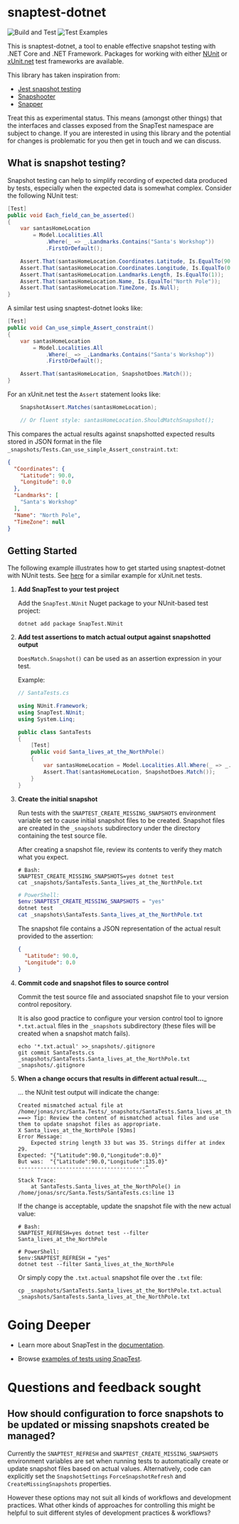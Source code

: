 # snaptest-dotnet

![Build and Test](https://github.com/chrisg2/snaptest-dotnet/workflows/Build%20and%20Test/badge.svg) ![Test Examples](https://github.com/chrisg2/snaptest-dotnet/workflows/Test%20Examples/badge.svg)

This is snaptest-dotnet, a tool to enable effective snapshot testing with .NET Core and .NET Framework. Packages for working with either [NUnit](https://nunit.org) or [xUnit.net](https://xunit.net) test frameworks are available.

This library has taken inspiration from:
- [Jest snapshot testing](https://jestjs.io/docs/en/snapshot-testing)
- [Snapshooter](https://github.com/SwissLife-OSS/snapshooter)
- [Snapper](https://theramis.github.io/Snapper/)

Treat this as experimental status. This means (amongst other things) that the interfaces and classes exposed from the SnapTest namespace are subject to change. If you are interested in using this library and the potential for changes is problematic for you then get in touch and we can discuss.


## What is snapshot testing?

Snapshot testing can help to simplify recording of expected data produced by tests, especially when the expected data is somewhat complex. Consider the following NUnit test:

```C#
[Test]
public void Each_field_can_be_asserted()
{
    var santasHomeLocation
        = Model.Localities.All
            .Where(_ => _.Landmarks.Contains("Santa's Workshop"))
            .FirstOrDefault();

    Assert.That(santasHomeLocation.Coordinates.Latitude, Is.EqualTo(90.0));
    Assert.That(santasHomeLocation.Coordinates.Longitude, Is.EqualTo(0.0));
    Assert.That(santasHomeLocation.Landmarks.Length, Is.EqualTo(1));
    Assert.That(santasHomeLocation.Name, Is.EqualTo("North Pole"));
    Assert.That(santasHomeLocation.TimeZone, Is.Null);
}
```

A similar test using snaptest-dotnet looks like:

```C#
[Test]
public void Can_use_simple_Assert_constraint()
{
    var santasHomeLocation
        = Model.Localities.All
            .Where(_ => _.Landmarks.Contains("Santa's Workshop"))
            .FirstOrDefault();

    Assert.That(santasHomeLocation, SnapshotDoes.Match());
}
```

For an xUnit.net test the `Assert` statement looks like:

```C#
    SnapshotAssert.Matches(santasHomeLocation);

    // Or fluent style: santasHomeLocation.ShouldMatchSnapshot();
```

This compares the actual results against snapshotted expected results stored in JSON format in the file `_snapshots/Tests.Can_use_simple_Assert_constraint.txt`:

```json
{
  "Coordinates": {
    "Latitude": 90.0,
    "Longitude": 0.0
  },
  "Landmarks": [
    "Santa's Workshop"
  ],
  "Name": "North Pole",
  "TimeZone": null
}
```


## Getting Started

The following example illustrates how to get started using snaptest-dotnet with NUnit tests. See [here](docs/WorkflowOverview.Xunit.md) for a similar example for xUnit.net tests.


<!-- This content is duplicated in docs/WorkflowOverview.md. Try to keep the two renditions in sync! -->

1. __Add SnapTest to your test project__

    Add the `SnapTest.NUnit` Nuget package to your NUnit-based test project:

    ```shell
    dotnet add package SnapTest.NUnit
    ```

1. __Add test assertions to match actual output against snapshotted output__

    `DoesMatch.Snapshot()` can be used as an assertion expression in your test.

    Example:
    ```C#
    // SantaTests.cs

    using NUnit.Framework;
    using SnapTest.NUnit;
    using System.Linq;

    public class SantaTests
    {
        [Test]
        public void Santa_lives_at_the_NorthPole()
        {
            var santasHomeLocation = Model.Localities.All.Where(_ => _.Landmarks.Contains("Santa's Workshop")).Select(_ => _.Coordinates).FirstOrDefault();
            Assert.That(santasHomeLocation, SnapshotDoes.Match());
        }
    }
    ```

1. __Create the initial snapshot__

    Run tests with the `SNAPTEST_CREATE_MISSING_SNAPSHOTS` environment variable set to cause initial snapshot files to be created. Snapshot files are created in the `_snapshots` subdirectory under the directory containing the test source file.

    After creating a snapshot file, review its contents to verify they match what you expect.

    ```shell
    # Bash:
    SNAPTEST_CREATE_MISSING_SNAPSHOTS=yes dotnet test
    cat _snapshots/SantaTests.Santa_lives_at_the_NorthPole.txt
    ```

    ```PowerShell
    # PowerShell:
    $env:SNAPTEST_CREATE_MISSING_SNAPSHOTS = "yes"
    dotnet test
    cat _snapshots\SantaTests.Santa_lives_at_the_NorthPole.txt
    ```

    The snapshot file contains a JSON representation of the actual result provided to the assertion:
    ```json
    {
      "Latitude": 90.0,
      "Longitude": 0.0
    }
    ```

1. __Commit code and snapshot files to source control__

    Commit the test source file and associated snapshot file to your version control repository.

    It is also good practice to configure your version control tool to ignore `*.txt.actual` files in the `_snapshots` subdirectory (these files will be created when a snapshot match fails).

    ```shell
    echo '*.txt.actual' >>_snapshots/.gitignore
    git commit SantaTests.cs _snapshots/SantaTests.Santa_lives_at_the_NorthPole.txt _snapshots/.gitignore
    ```

1. __When a change occurs that results in different actual result...___

    ... the NUnit test output will indicate the change:
    ```
    Created mismatched actual file at /home/jonas/src/Santa.Tests/_snapshots/SantaTests.Santa_lives_at_the_NorthPole.txt.actual
    ===> Tip: Review the content of mismatched actual files and use them to update snapshot files as appropriate.
    X Santa_lives_at_the_NorthPole [93ms]
    Error Message:
        Expected string length 33 but was 35. Strings differ at index 29.
    Expected: "{"Latitude":90.0,"Longitude":0.0}"
    But was:  "{"Latitude":90.0,"Longitude":135.0}"
    ----------------------------------------^

    Stack Trace:
        at SantaTests.Santa_lives_at_the_NorthPole() in /home/jonas/src/Santa.Tests/SantaTests.cs:line 13
    ```

    If the change is acceptable, update the snapshot file with the new actual value:
    ```shell
    # Bash:
    SNAPTEST_REFRESH=yes dotnet test --filter Santa_lives_at_the_NorthPole
    ```
    ```shell
    # PowerShell:
    $env:SNAPTEST_REFRESH = "yes"
    dotnet test --filter Santa_lives_at_the_NorthPole
    ```

    Or simply copy the `.txt.actual` snapshot file over the `.txt` file:
    ```shell
    cp _snapshots/SantaTests.Santa_lives_at_the_NorthPole.txt.actual _snapshots/SantaTests.Santa_lives_at_the_NorthPole.txt
    ```


# Going Deeper

- Learn more about SnapTest in the [documentation](docs/README.md).

- Browse [examples of tests using SnapTest](examples).


# Questions and feedback sought

## How should configuration to force snapshots to be updated or missing snapshots created be managed?

Currently the `SNAPTEST_REFRESH` and `SNAPTEST_CREATE_MISSING_SNAPSHOTS` environment variables are set when running tests to automatically create or update snapshot files based on actual values. Alternatively, code can explicitly set the `SnapshotSettings` `ForceSnapshotRefresh` and `CreateMissingSnapshots` properties.

However these options may not suit all kinds of workflows and development practices. What other kinds of approaches for controlling this might be helpful to suit different styles of development practices & workflows?
